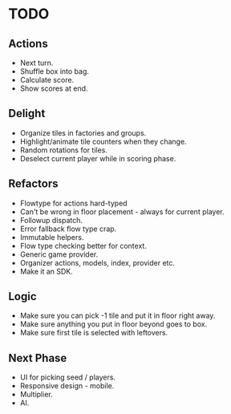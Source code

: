 # TODO

## Actions

* Next turn.
* Shuffle box into bag.
* Calculate score.
* Show scores at end.

## Delight

* Organize tiles in factories and groups.
* Highlight/animate tile counters when they change.
* Random rotations for tiles.
* Deselect current player while in scoring phase.

## Refactors

* Flowtype for actions hard-typed
* Can't be wrong in floor placement - always for current player.
* Followup dispatch.
* Error fallback flow type crap.
* Immutable helpers.
* Flow type checking better for context.
* Generic game provider.
* Organizer actions, models, index, provider etc.
* Make it an SDK.

## Logic

* Make sure you can pick -1 tile and put it in floor right away.
* Make sure anything you put in floor beyond goes to box.
* Make sure first tile is selected with leftovers.

## Next Phase

* UI for picking seed / players.
* Responsive design - mobile.
* Multiplier.
* AI.
